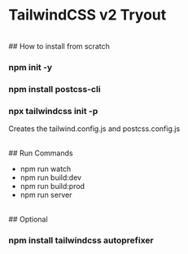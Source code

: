 # TailwindCSS v2 Tryout

<br>
## How to install from scratch

### npm init -y 

### npm install postcss-cli

### npx tailwindcss init -p   
Creates the tailwind.config.js and postcss.config.js

<br>
## Run Commands

+ npm run watch	
+ npm run build:dev
+ npm run build:prod
+ npm run server

<br>
## Optional 

### npm install tailwindcss autoprefixer
